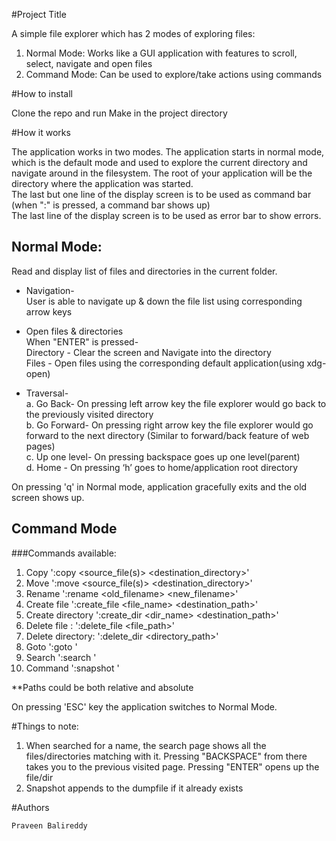 #Project Title

A simple file explorer which has 2 modes of exploring files:  
1. Normal Mode: Works like a GUI application with features to scroll, select, navigate and open files  
2. Command Mode: Can be used to explore/take actions using commands

#How to install

Clone the repo and run Make in the project directory

#How it works

The application works in two modes. The application starts in normal mode, which is the default mode and used to explore the current directory and navigate around in the filesystem. 
The root of your application will be the directory where the application was started.  
The last but one line of the display screen is to be used as command bar (when ":" is pressed, a command bar shows up)  
The last line of the display screen is to be used as error bar to show errors.    

## Normal Mode:

Read and display list of files and directories in the current folder.

* Navigation-  
User is able to navigate up & down the file list using corresponding arrow keys  
  
* Open files & directories  
When "ENTER" is pressed-  
Directory​ - Clear the screen and Navigate into the directory  
Files​ - Open files using the corresponding default application(using xdg-open)  
  
* Traversal-  
a. Go Back- On pressing left arrow key the file explorer would go back to the previously visited directory  
b. Go Forward- On pressing right arrow key the file explorer would go forward to the next directory (Similar to forward/back feature of web pages)  
c. Up one level- On pressing backspace goes up one level(parent)  
d. Home - On pressing ‘h’ goes to home/application root directory  

On pressing 'q' in Normal mode, application gracefully exits and the old screen shows up.  

## Command Mode

###Commands available:
1. Copy ':copy <source_file(s)> <destination_directory>'
2. Move ':move <source_file(s)> <destination_directory>'
3. Rename ':rename <old_filename> <new_filename>'
4. Create file ':create_file <file_name> <destination_path>'
5. Create directory ':create_dir <dir_name> <destination_path>'
6. Delete file​ : ':delete_file <file_path>'
7. Delete directory: ':delete_dir <directory_path>'
8. Goto ':goto <location>'
9. Search ​':search <filename>'
10. Command ​':snapshot <folder> <dumpfile>​'

**Paths could be both relative and absolute

On pressing 'ESC' key the application switches to Normal Mode.  

#Things to note:
1. When searched for a name, the search page shows all the files/directories matching with it. Pressing "BACKSPACE" from there takes you to the previous visited page. Pressing "ENTER" opens up the file/dir
2. Snapshot appends to the dumpfile if it already exists

#Authors

    Praveen Balireddy